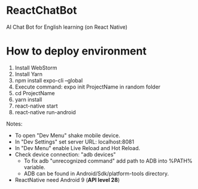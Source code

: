 # ReactChatBot
AI Chat Bot for English learning (on React Native)

<h1>How to deploy environment</h1>
<ol>
    <li>Install WebStorm</li>
    <li>Install Yarn</li>
    <li>npm install expo-cli –global</li>
    <li>Execute command: expo init ProjectName in random folder</li>
    <li>сd ProjectName</li>
    <li>yarn install</li>
    <li>react-native start</li>
    <li>react-native run-android</li>
</ol>
Notes:
<ul>
    <li>
    To open "Dev Menu" shake mobile device.
    </li>
    <li>
    In "Dev Settings" set server URL: localhost:8081
    </li>
    <li>
    In "Dev Menu" enable Live Reload and Hot Reload.
    </li>
    <li>
    Check device connection: "adb devices"
        <ul>
            <li>
                To fix adb "unrecognized command" add path to ADB into %PATH% variable.
            </li>
            <li>
                ADB can be found in Android/Sdk/platform-tools directory.
            </li>
        </ul>
    </li>
    <li>
        ReactNative need Android 9 (<b>API level 28</b>)
    </li>
</ul>